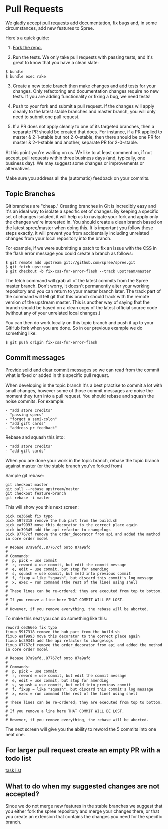 # Pull Requests

We gladly accept [pull requests](https://help.github.com/articles/using-pull-requests) add documentation, fix bugs and, in some circumstances,
add new features to Spree.

Here's a quick guide:

1. [Fork the repo.](https://help.github.com/articles/fork-a-repo/)

2. Run the tests. We only take pull requests with passing tests, and it's great
to know that you have a clean slate:

```shell
$ bundle
$ bundle exec rake
```

3. Create a new [topic branch](#topic_branches) then make changes and add tests for your changes. Only
refactoring and documentation changes require no new tests. If you are adding
functionality or fixing a bug, we need tests!

4. Push to your fork and submit a pull request. If the changes will apply cleanly
to the latest stable branches and master branch, you will only need to submit one
pull request.

5. If a PR does not apply cleanly to one of its targeted branches, then a separate
PR should be created that does. For instance, if a PR applied to master & 2-1-stable but not 2-0-stable, then there should be one PR for master & 2-1-stable and another, separate PR for 2-0-stable.

At this point you're waiting on us. We like to at least comment on, if not
accept, pull requests within three business days (and, typically, one business day).
We may suggest some changes or improvements or alternatives.

Make sure you address all the (automatic) feedback on your commits.

## Topic Branches

Git branches are "cheap." Creating branches in Git is incredibly easy and it's an ideal way to isolate a specific set of changes. By keeping a specific set of changes isolated, it will help us to navigate your fork and apply only the changes we're interested in. You should create a clean branch based on the latest spree/master when doing this. It is important you follow these steps exactly, it will prevent you from accidentally including unrelated changes from your local repository into the branch.

For example, if we were submitting a patch to fix an issue with the CSS in the flash error message you could create a branch as follows:

```shell
$ git remote add upstream git://github.com/spree/spree.git
$ git fetch upstream
$ git checkout -b fix-css-for-error-flash --track upstream/master
```

The fetch command will grab all of the latest commits from the Spree master branch. Don't worry, it doesn't permanently alter your working repository and you can return to your master branch later. The track part of the command will tell git that this branch should track with the remote version of the upstream master.  This is another way of saying that the branch should be based on a clean copy of the latest official source code (without any of your unrelated local changes.)

You can then do work locally on this topic branch and push it up to your GitHub fork when you are done. So in our previous example we do something like:

```shell
$ git push origin fix-css-for-error-flash
```

## Commit messages

[Provide solid and clear commit messages](http://tbaggery.com/2008/04/19/a-note-about-git-commit-messages.html) so we can read from the commit what is fixed or added in this specific pull request.

When developing in the topic branch it's a best practise to commit a lot with small changes, however some of those commit messages are noise the moment they turn into a pull request. You should rebase and squash the noise commits. For example:

```
- "add store credits"
- "passing specs"
- "forgot a semi-colon"
- "add gift cards"
- "address pr feedback"
```

Rebase and squash this into:

```
- "add store credits"
- "add gift cards"
```

When you are done your work in the topic branch, rebase the topic branch against master (or the stable branch you've forked from)

Sample git rebase:

```shell
git checkout master
git pull --rebase upstream/master
git checkout feature-branch
git rebase -i master
```

This will show you this next screen:

```
pick ce366eb fix typo
pick 59f7318 remove the hub part from the build.sh
pick eaf9993 move this decorator to the correct place again
pick bc39345 add the api refactor to changelogs
pick 87767cf remove the order_decorator from api and added the method in core order model

# Rebase 87a9afd..87767cf onto 87a9afd
#
# Commands:
#  p, pick = use commit
#  r, reword = use commit, but edit the commit message
#  e, edit = use commit, but stop for amending
#  s, squash = use commit, but meld into previous commit
#  f, fixup = like "squash", but discard this commit's log message
#  x, exec = run command (the rest of the line) using shell
#
# These lines can be re-ordered; they are executed from top to bottom.
#
# If you remove a line here THAT COMMIT WILL BE LOST.
#
# However, if you remove everything, the rebase will be aborted.
```

To make this neat you can do something like this:

```
reword ce366eb fix typo
fixup 59f7318 remove the hub part from the build.sh
fixup eaf9993 move this decorator to the correct place again
fixup bc39345 add the api refactor to changelogs
fixup 87767cf remove the order_decorator from api and added the method in core order model

# Rebase 87a9afd..87767cf onto 87a9afd
#
# Commands:
#  p, pick = use commit
#  r, reword = use commit, but edit the commit message
#  e, edit = use commit, but stop for amending
#  s, squash = use commit, but meld into previous commit
#  f, fixup = like "squash", but discard this commit's log message
#  x, exec = run command (the rest of the line) using shell
#
# These lines can be re-ordered; they are executed from top to bottom.
#
# If you remove a line here THAT COMMIT WILL BE LOST.
#
# However, if you remove everything, the rebase will be aborted.
```

The next screen will give you the ability to reword the 5 commits into one neat one.


## For larger pull request create an empty PR with a todo list

[task list](https://help.github.com/articles/writing-on-github/#task-lists)


## What to do when my suggested changes are not accepted?

Since we do not merge new features in the stable branches we suggest that you either
fork the spree repository and merge your changes there, or that you create an extension
that contains the changes you need for the specific branch.
